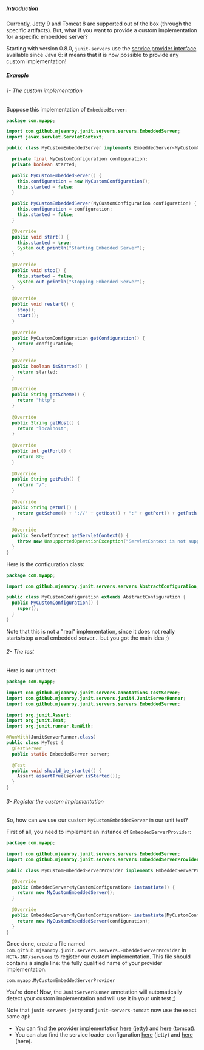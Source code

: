 ##### Introduction

Currently, Jetty 9 and Tomcat 8 are supported out of the box (through the specific artifacts). But, what if you want to provide a custom implementation for a specific
embedded server?

Starting with version 0.8.0, `junit-servers` use the [service provider interface](https://docs.oracle.com/javase/7/docs/api/java/util/ServiceLoader.html) available since Java 6: it means that it is now possible
to provide any custom implementation!

##### Example

###### 1- The custom implementation

Suppose this implementation of `EmbeddedServer`:

```java
package com.myapp;

import com.github.mjeanroy.junit.servers.servers.EmbeddedServer;
import javax.servlet.ServletContext;

public class MyCustomEmbeddedServer implements EmbeddedServer<MyCustomConfiguration> {

  private final MyCustomConfiguration configuration;
  private boolean started;

  public MyCustomEmbeddedServer() {
    this.configuration = new MyCustomConfiguration();
    this.started = false;
  }

  public MyCustomEmbeddedServer(MyCustomConfiguration configuration) {
    this.configuration = configuration;
    this.started = false;
  }

  @Override
  public void start() {
    this.started = true;
    System.out.println("Starting Embedded Server");
  }

  @Override
  public void stop() {
    this.started = false;
    System.out.println("Stopping Embedded Server");
  }
  
  @Override
  public void restart() {
    stop();
    start();
  }
  
  @Override
  public MyCustomConfiguration getConfiguration() {
    return configuration;
  }
  
  @Override
  public boolean isStarted() {
    return started;
  }
  
  @Override
  public String getScheme() {
    return "http";
  }
  
  @Override
  public String getHost() {
  	return "localhost";
  }
  
  @Override
  public int getPort() {
    return 80;
  }
  
  @Override
  public String getPath() {
    return "/";
  }
  
  @Override
  public String getUrl() {
    return getScheme() + "://" + getHost() + ":" + getPort() + getPath();
  }
  
  @Override
  public ServletContext getServletContext() {
    throw new UnsupportedOperationException("ServletContext is not supported by this implementation");
  }
}
```

Here is the configuration class:

```java
package com.myapp;

import com.github.mjeanroy.junit.servers.servers.AbstractConfiguration;

public class MyCustomConfiguration extends AbstractConfiguration {
  public MyCustomConfiguration() {
    super();
  }
}
```

Note that this is not a "real" implementation, since it does not really starts/stop a real embedded server... but you got the main idea ;)

###### 2- The test
Here is our unit test:

```java
package com.myapp;

import com.github.mjeanroy.junit.servers.annotations.TestServer;
import com.github.mjeanroy.junit.servers.junit4.JunitServerRunner;
import com.github.mjeanroy.junit.servers.servers.EmbeddedServer;

import org.junit.Assert;
import org.junit.Test;
import org.junit.runner.RunWith;

@RunWith(JunitServerRunner.class)
public class MyTest {
  @TestServer
  public static EmbeddedServer server;

  @Test
  public void should_be_started() {
    Assert.assertTrue(server.isStarted());
  }
}
```

###### 3- Register the custom implementation

So, how can we use our custom `MyCustomEmbeddedServer` in our unit test?

First of all, you need to implement an instance of `EmbeddedServerProvider`:

```java
package com.myapp;

import com.github.mjeanroy.junit.servers.servers.EmbeddedServer;
import com.github.mjeanroy.junit.servers.servers.EmbeddedServerProvider;

public class MyCustomEmbeddedServerProvider implements EmbeddedServerProvider<MyCustomConfiguration> {

  @Override
  public EmbeddedServer<MyCustomConfiguration> instantiate() {
    return new MyCustomEmbeddedServer();
  }
  
  @Override
  public EmbeddedServer<MyCustomConfiguration> instantiate(MyCustomConfiguration configuration) {
    return new MyCustomEmbeddedServer(configuration);
  }
}
```

Once done, create a file named `com.github.mjeanroy.junit.servers.servers.EmbeddedServerProvider` in `META-INF/services` to register our custom implementation.
This file should contains a single line: the fully qualified name of your provider implementation.

```
com.myapp.MyCustomEmbeddedServerProvider
```

You're done! Now, the `JunitServerRunner` annotation will automatically detect your custom implementation and will use it in your unit test ;)

Note that `junit-servers-jetty` and `junit-servers-tomcat` now use the exact same api:

- You can find the provider implementation [here](https://github.com/mjeanroy/junit-servers/blob/junit-servers-0.8.0/junit-servers-jetty/src/main/java/com/github/mjeanroy/junit/servers/jetty/EmbeddedJettyProvider.java) (jetty) and [here](https://github.com/mjeanroy/junit-servers/blob/junit-servers-0.8.0/junit-servers-tomcat/src/main/java/com/github/mjeanroy/junit/servers/tomcat/EmbeddedTomcatProvider.java) (tomcat).
- You can also find the service loader configuration [here](https://github.com/mjeanroy/junit-servers/blob/junit-servers-0.8.0/junit-servers-jetty/src/main/resources/META-INF/services/com.github.mjeanroy.junit.servers.servers.EmbeddedServerProvider) (jetty) and [here](https://github.com/mjeanroy/junit-servers/blob/junit-servers-0.8.0/junit-servers-tomcat/src/main/resources/META-INF/services/com.github.mjeanroy.junit.servers.servers.EmbeddedServerProvider) (here).
